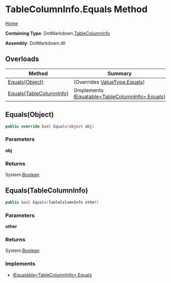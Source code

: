 <a name="_top"></a>

# TableColumnInfo\.Equals Method

[Home](../../../README.md#_top)

**Containing Type**: DotMarkdown\.[TableColumnInfo](../README.md#_top)

**Assembly**: DotMarkdown\.dll

## Overloads

| Method | Summary |
| ------ | ------- |
| [Equals(Object)](#DotMarkdown_TableColumnInfo_Equals_System_Object_) |  \(Overrides [ValueType.Equals](https://docs.microsoft.com/en-us/dotnet/api/system.valuetype.equals)\) |
| [Equals(TableColumnInfo)](#DotMarkdown_TableColumnInfo_Equals_DotMarkdown_TableColumnInfo_) |  \(Implements [IEquatable\<TableColumnInfo>.Equals](https://docs.microsoft.com/en-us/dotnet/api/system.iequatable-1.equals)\) |

## Equals\(Object\) <a name="DotMarkdown_TableColumnInfo_Equals_System_Object_"></a>

```csharp
public override bool Equals(object obj)
```

### Parameters

**obj**

### Returns

System\.[Boolean](https://docs.microsoft.com/en-us/dotnet/api/system.boolean)

## Equals\(TableColumnInfo\) <a name="DotMarkdown_TableColumnInfo_Equals_DotMarkdown_TableColumnInfo_"></a>

```csharp
public bool Equals(TableColumnInfo other)
```

### Parameters

**other**

### Returns

System\.[Boolean](https://docs.microsoft.com/en-us/dotnet/api/system.boolean)

### Implements

* [IEquatable\<TableColumnInfo>.Equals](https://docs.microsoft.com/en-us/dotnet/api/system.iequatable-1.equals)
